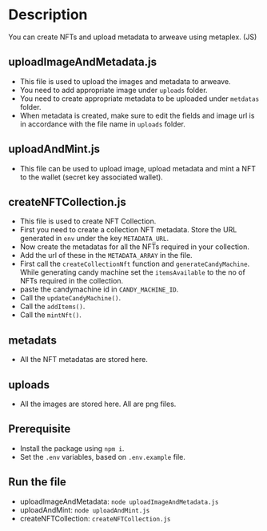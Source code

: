 # Description
You can create NFTs and upload metadata to arweave using metaplex. (JS)


## uploadImageAndMetadata.js
- This file is used to upload the images and metadata to arweave.
- You need to add appropriate image under `uploads` folder.
- You need to create appropriate metadata to be uploaded under `metdatas` folder.
- When metadata is created, make sure to edit the fields and image url is in accordance with the file name in `uploads` folder.

## uploadAndMint.js
- This file can be used to upload image, upload metadata and mint a NFT to the wallet (secret key associated wallet).

## createNFTCollection.js
- This file is used to create NFT Collection.
- First you need to create a collection NFT metadata. Store the URL generated in `env` under the key `METADATA_URL`.
- Now create the metadatas for all the NFTs required in your collection.
- Add the url of these in the `METADATA_ARRAY` in the file.
- First call the `createCollectionNft` function and `generateCandyMachine`. While generating candy machine set the `itemsAvailable` to the no of NFTs required in the collection.
- paste the candymachine id in `CANDY_MACHINE_ID`.
- Call the `updateCandyMachine()`.
- Call the `addItems()`.
- Call the  `mintNft()`.

## metadats
- All the NFT metadatas are stored here.

## uploads
- All the images are stored here. All are png files.

## Prerequisite
- Install the package using `npm i`.
- Set the `.env` variables, based on `.env.example` file.

## Run the file
- uploadImageAndMetadata: `node uploadImageAndMetadata.js`
- uploadAndMint: `node uploadAndMint.js`
- createNFTCollection: `createNFTCollection.js`